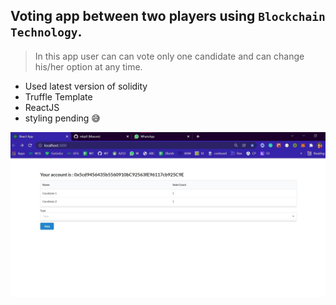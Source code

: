 ## Voting app between two players using `Blockchain Technology`.

> In this app user can can vote only one candidate and can change his/her option at any time. 

- Used latest version of solidity
- Truffle Template
- ReactJS
- styling pending 😅

<img src = "./ss.jpg">
